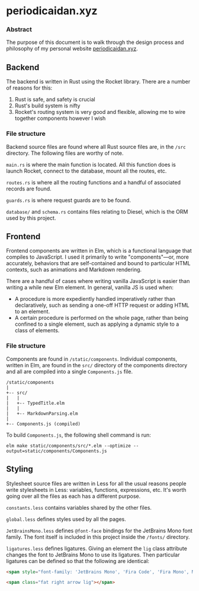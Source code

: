 periodicaidan.xyz
===

### Abstract

The purpose of this document is to walk through the design process
and philosophy of my personal website [periodicaidan.xyz](https://periodicaidan.xyz).

## Backend

The backend is written in Rust using the Rocket library. There are a number
of reasons for this:

1. Rust is safe, and safety is crucial
1. Rust's build system is nifty
1. Rocket's routing system is very good and flexible, allowing me to wire together
components however I wish

### File structure

Backend source files are found where all Rust source files are, in the `/src`
directory. The following files are worthy of note.

`main.rs` is where the main function is located. All this function does is launch
Rocket, connect to the database, mount all the routes, etc.

`routes.rs` is where all the routing functions and a handful of associated records
are found.

`guards.rs` is where request guards are to be found.

`database/` and `schema.rs` contains files relating to Diesel, which
is the ORM used by this project.

## Frontend

Frontend components are written in Elm, which is a functional language that
compiles to JavaScript. I used it primarily to write "components"&mdash;or, more
accurately, behaviors that are self-contained and bound to particular HTML contexts, 
such as animations and Markdown rendering.

There are a handful of cases where writing vanilla JavaScript is easier than 
writing a while new Elm element. In general, vanilla JS is used when:

- A procedure is more expediently handled imperatively rather than declaratively,
such as sending a one-off HTTP request or adding HTML to an element.
- A certain procedure is performed on the whole page, rather than being confined
to a single element, such as applying a dynamic style to a class of elements.

### File structure

Components are found in `/static/components`. Individual components, written in Elm,
are found in the `src/` directory of the components directory and all are compiled into
a single `Components.js` file.

``` 
/static/components
|
+-- src/
|   |
|   +-- TypedTitle.elm
|   |
|   +-- MarkdownParsing.elm
|
+-- Components.js (compiled)
```

To build `Components.js`, the following shell command is run:

```shell script
elm make static/components/src/*.elm --optimize --output=static/components/Components.js
```

## Styling

Stylesheet source files are written in Less for all the usual 
reasons people write stylesheets in Less: variables,
functions, expressions, etc. It's worth going over all the files
as each has a different purpose.

`constants.less` contains variables shared by the other files.

`global.less` defines styles used by all the pages.

`JetBrainsMono.less` defines `@font-face` bindings for the JetBrains Mono 
font family. The font itself is included in this project inside the `/fonts/`
directory.

`ligatures.less` defines ligatures. Giving an element the `lig` class
attribute changes the font to JetBrains Mono to use its ligatures. Then 
particular ligatures can be defined so that the following are identical:

```html
<span style="font-family: 'JetBrains Mono', 'Fira Code', 'Fira Mono', Monaco, monospace;">=></span>

<span class="fat right arrow lig"></span>
```


